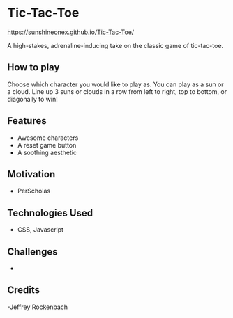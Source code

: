 # Tic-Tac-Toe
https://sunshineonex.github.io/Tic-Tac-Toe/

A high-stakes, adrenaline-inducing take on the classic game of tic-tac-toe.

## How to play
Choose which character you would like to play as. You can play as a sun or a cloud. Line up 3 suns or clouds in a row from left to right, top to bottom, or diagonally to win!

## Features
- Awesome characters
- A reset game button
- A soothing aesthetic

## Motivation
- PerScholas

## Technologies Used
- CSS, Javascript

## Challenges
- 

## Credits
-Jeffrey Rockenbach 